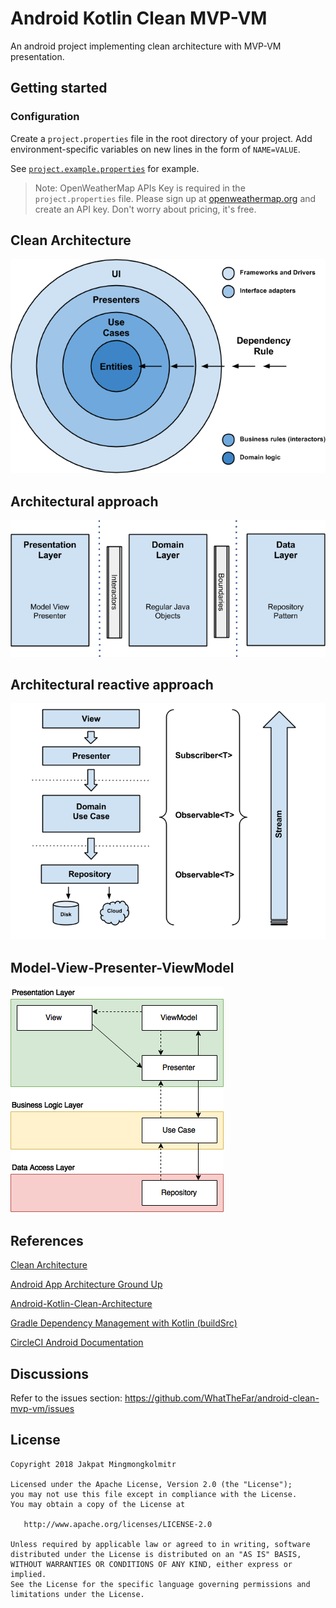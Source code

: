 # Android Kotlin Clean MVP-VM

An android project implementing clean architecture with MVP-VM presentation.

## Getting started

### Configuration

Create a `project.properties` file in the root directory of your project. Add
environment-specific variables on new lines in the form of `NAME=VALUE`.

See [`project.example.properties`](https://github.com/WhatTheFar/android-clean-mvp-vm/blob/master/project.example.properties) for example.

> Note: OpenWeatherMap APIs Key is required in the `project.properties` file. Please sign up at [openweathermap.org](https://openweathermap.org) and create an API key. Don't worry about pricing, it's free.

## Clean Architecture

![Clean Architecture](sample_images/clean_architecture.png)

## Architectural approach

![Clean Architecture Layers](sample_images/clean_architecture_layers.png)

## Architectural reactive approach

![Clean Architecture Layers Details](sample_images/clean_architecture_layers_details.png)

## Model-View-Presenter-ViewModel

![MVP-VM](sample_images/mvp-vm.png)

## References

[Clean Architecture](https://8thlight.com/blog/uncle-bob/2012/08/13/the-clean-architecture.html)

[Android App Architecture Ground Up](https://android.jlelse.eu/android-app-architecture-ground-up-d634eda1f21d)

[Android-Kotlin-Clean-Architecture](https://github.com/sanogueralorenzo/Android-Kotlin-Clean-Architecture)

[Gradle Dependency Management with Kotlin (buildSrc)](https://proandroiddev.com/gradle-dependency-management-with-kotlin-94eed4df9a28)

[CircleCI Android Documentation](https://circleci.com/docs/2.0/language-android/)

## Discussions

Refer to the issues section: https://github.com/WhatTheFar/android-clean-mvp-vm/issues

## License

    Copyright 2018 Jakpat Mingmongkolmitr

    Licensed under the Apache License, Version 2.0 (the "License");
    you may not use this file except in compliance with the License.
    You may obtain a copy of the License at

       http://www.apache.org/licenses/LICENSE-2.0

    Unless required by applicable law or agreed to in writing, software
    distributed under the License is distributed on an "AS IS" BASIS,
    WITHOUT WARRANTIES OR CONDITIONS OF ANY KIND, either express or implied.
    See the License for the specific language governing permissions and
    limitations under the License.
